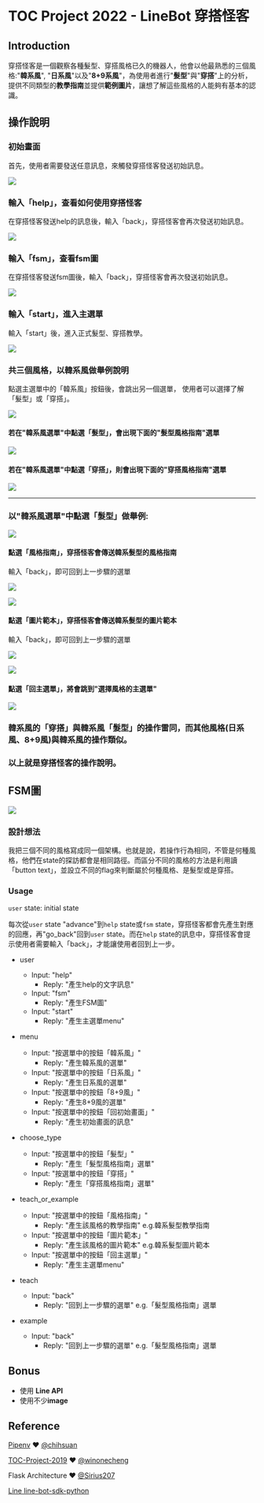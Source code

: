 # TOC Project 2022 - LineBot 穿搭怪客
## Introduction
穿搭怪客是一個觀察各種髮型、穿搭風格已久的機器人，他會以他最熟悉的三個風格:"**韓系風**", "**日系風**"以及"**8+9系風**"，為使用者進行"**髮型**"與"**穿搭**"上的分析，提供不同類型的**教學指南**並提供**範例圖片**，讓想了解這些風格的人能夠有基本的認識。


## 操作說明

### 初始畫面
首先，使用者需要發送任意訊息，來觸發穿搭怪客發送初始訊息。

![](https://scontent.xx.fbcdn.net/v/t1.15752-9/321099606_681296393497558_2921276219413516255_n.jpg?stp=dst-jpg_p403x403&_nc_cat=108&ccb=1-7&_nc_sid=aee45a&_nc_ohc=yq5a_lO0MAYAX8eEZpa&_nc_ad=z-m&_nc_cid=0&_nc_ht=scontent.xx&oh=03_AdSrlYEhJGemlpZ6ySrMLIGDJJP0QAiEoyKnjGBOAPincQ&oe=63CFE343)

### 輸入「help」，查看如何使用穿搭怪客
在穿搭怪客發送help的訊息後，輸入「back」，穿搭怪客會再次發送初始訊息。

![](https://scontent.xx.fbcdn.net/v/t1.15752-9/320854970_8481191845256303_4056151180616736268_n.jpg?stp=dst-jpg_s480x480&_nc_cat=111&ccb=1-7&_nc_sid=aee45a&_nc_ohc=9AJIvJLwX6EAX92jsjt&_nc_ad=z-m&_nc_cid=0&_nc_ht=scontent.xx&oh=03_AdRUKODse97MkEju7F7_Z2bUHjLDgQMcA6W_gOvcI1vIAQ&oe=63CFC7CC)

### 輸入「fsm」，查看fsm圖
在穿搭怪客發送fsm圖後，輸入「back」，穿搭怪客會再次發送初始訊息。

![](https://scontent.xx.fbcdn.net/v/t1.15752-9/321590221_707827557639554_9172214945201371475_n.jpg?stp=dst-jpg_s403x403&_nc_cat=102&ccb=1-7&_nc_sid=aee45a&_nc_ohc=mQ65mEwC4qkAX86kqx7&_nc_ad=z-m&_nc_cid=0&_nc_ht=scontent.xx&oh=03_AdRPJ-bOnxbg2RfRp-JzlXeJNXmKNFQ9fQ0vueiEyr27ZA&oe=63CFC3A8)


### 輸入「start」，進入主選單
輸入「start」後，進入正式髮型、穿搭教學。

![](https://scontent.xx.fbcdn.net/v/t1.15752-9/321240768_512731237327510_8412541516852500997_n.jpg?stp=dst-jpg_s403x403&_nc_cat=108&ccb=1-7&_nc_sid=aee45a&_nc_ohc=5vSt0hPPD_gAX9sfSeE&_nc_ad=z-m&_nc_cid=0&_nc_ht=scontent.xx&oh=03_AdSs4-CbKsWRjNxeCkQBAjA7lpqGmvBBKY8FsZ_RwCQDfg&oe=63CFED91)


### 共三個風格，以韓系風做舉例說明
點選主選單中的「韓系風」按鈕後，會跳出另一個選單，
使用者可以選擇了解「髮型」或「穿搭」。

![](https://scontent.xx.fbcdn.net/v/t1.15752-9/320739439_681615560232795_7561313111444031212_n.jpg?stp=dst-jpg_s403x403&_nc_cat=101&ccb=1-7&_nc_sid=aee45a&_nc_ohc=8_x7dnxhHE4AX8-QY8Z&_nc_ad=z-m&_nc_cid=0&_nc_ht=scontent.xx&oh=03_AdQxzInrRiScPZivc0zvONK5X0F-_guKvSSkarj3kU7B3g&oe=63CFCCAB)


#### 若在"韓系風選單"中點選「髮型」，會出現下面的"髮型風格指南"選單
![](https://scontent.xx.fbcdn.net/v/t1.15752-9/320671120_894833791949935_7445305193260223956_n.jpg?stp=dst-jpg_s403x403&_nc_cat=101&ccb=1-7&_nc_sid=aee45a&_nc_ohc=lGmf4s64i5QAX-DRIcc&_nc_ad=z-m&_nc_cid=0&_nc_ht=scontent.xx&oh=03_AdQ9Wierdf-MzwcrofKluUal4AsAshsqA6Jcb3o5PfAhOw&oe=63CFBC1A)


#### 若在"韓系風選單"中點選「穿搭」，則會出現下面的"穿搭風格指南"選單
![](https://scontent.xx.fbcdn.net/v/t1.15752-9/320733412_865542734778530_7254882550519410368_n.jpg?stp=dst-jpg_s403x403&_nc_cat=102&ccb=1-7&_nc_sid=aee45a&_nc_ohc=4PyntzzL6wsAX-tKc8y&_nc_ad=z-m&_nc_cid=0&_nc_ht=scontent.xx&oh=03_AdRNL-bilw_OjpM36mHOLTcnpIGEi9yjp08nUv1xck4YtQ&oe=63CFD596)

------------------------------------------------------------------------

### 以"韓系風選單"中點選「髮型」做舉例:
![](https://scontent.xx.fbcdn.net/v/t1.15752-9/320671120_894833791949935_7445305193260223956_n.jpg?stp=dst-jpg_s403x403&_nc_cat=101&ccb=1-7&_nc_sid=aee45a&_nc_ohc=lGmf4s64i5QAX-DRIcc&_nc_ad=z-m&_nc_cid=0&_nc_ht=scontent.xx&oh=03_AdQ9Wierdf-MzwcrofKluUal4AsAshsqA6Jcb3o5PfAhOw&oe=63CFBC1A)

#### 點選「風格指南」，穿搭怪客會傳送韓系髮型的風格指南
輸入「back」，即可回到上一步驟的選單

![](https://scontent.xx.fbcdn.net/v/t1.15752-9/321296625_668680791393942_8687988580378992091_n.jpg?stp=dst-jpg_p403x403&_nc_cat=109&ccb=1-7&_nc_sid=aee45a&_nc_ohc=BGJEpj6vaKwAX_lEHWD&_nc_ad=z-m&_nc_cid=0&_nc_ht=scontent.xx&oh=03_AdTyitYV9w4U774bM12JSLNMqICCGe347BVEIa6lX3li7Q&oe=63CFFE62)

![](https://scontent.xx.fbcdn.net/v/t1.15752-9/321138690_681805050119097_7579985421238901207_n.jpg?stp=dst-jpg_s403x403&_nc_cat=100&ccb=1-7&_nc_sid=aee45a&_nc_ohc=HmovdUB8CZ8AX8SmlQ6&_nc_ad=z-m&_nc_cid=0&_nc_ht=scontent.xx&oh=03_AdQOSkQk_An9c13vez42LDNbgqEBneQulbygIHJVIhqwSg&oe=63D0023A)


#### 點選「圖片範本」，穿搭怪客會傳送韓系髮型的圖片範本
輸入「back」，即可回到上一步驟的選單

![](https://scontent.xx.fbcdn.net/v/t1.15752-9/321131448_944805940236330_8513661732241672807_n.jpg?stp=dst-jpg_s403x403&_nc_cat=106&ccb=1-7&_nc_sid=aee45a&_nc_ohc=y7Q__jhnZCkAX-q_nev&_nc_ad=z-m&_nc_cid=0&_nc_ht=scontent.xx&oh=03_AdQckQ3YumXB6F23gQ65L5S1ILmzHjTFO5e8eOEqqAlgzw&oe=63CFF531)

![](https://scontent.xx.fbcdn.net/v/t1.15752-9/321072650_2123667767831526_3751787908296131311_n.jpg?stp=dst-jpg_p320x320&_nc_cat=110&ccb=1-7&_nc_sid=aee45a&_nc_ohc=jx5kUF4jGeUAX_n4ZV6&_nc_ad=z-m&_nc_cid=0&_nc_ht=scontent.xx&oh=03_AdQKhCg8_o80zU6OukZR-uyd82haoAAS9W4DUTIM6ta9FQ&oe=63CFFB96)

#### 點選「回主選單」，將會跳到"選擇風格的主選單"
![](https://scontent.xx.fbcdn.net/v/t1.15752-9/320590943_487119076898480_7316519423663670528_n.jpg?stp=dst-jpg_s403x403&_nc_cat=110&ccb=1-7&_nc_sid=aee45a&_nc_ohc=_RF6QHRZBbsAX_v0P8A&_nc_ad=z-m&_nc_cid=0&_nc_ht=scontent.xx&oh=03_AdQHXvWbxoVo90VBvQDd1k184i9oK1gC7S0nodgAL5RGvA&oe=63D00229)



### 韓系風的「穿搭」與韓系風「髮型」的操作雷同，而其他風格(日系風、8+9風)與韓系風的操作類似。
### 以上就是穿搭怪客的操作說明。



## FSM圖
![](https://i.imgur.com/w89wgks.png)



### 設計想法
我把三個不同的風格寫成同一個架構。也就是說，若操作行為相同，不管是何種風格，他們在state的探訪都會是相同路徑。而區分不同的風格的方法是利用讀「button text」，並設立不同的flag來判斷屬於何種風格、是髮型或是穿搭。

### Usage
`user` state: initial state

每次從`user` state "advance"到`help` state或`fsm` state，穿搭怪客都會先產生對應的回應，再"go_back"回到`user` state。而在`help` state的訊息中，穿搭怪客會提示使用者需要輸入「back」，才能讓使用者回到上一步。


* user
	* Input: "help"
		* Reply: "產生help的文字訊息"
	* Input: "fsm"
		* Reply: "產生FSM圖"
    * Input: "start"
        * Reply: "產生主選單menu"
         
* menu 
    * Input: "按選單中的按鈕「韓系風」"
        * Reply: "產生韓系風的選單"
    * Input: "按選單中的按鈕「日系風」"
        * Reply: "產生日系風的選單"
    * Input: "按選單中的按鈕「8+9風」"
        * Reply: "產生8+9風的選單"
    * Input: "按選單中的按鈕「回初始畫面」"
        * Reply: "產生初始畫面的訊息"
        
* choose_type
    * Input: "按選單中的按鈕「髮型」"
        * Reply: "產生「髮型風格指南」選單"
    * Input: "按選單中的按鈕「穿搭」"
        * Reply: "產生「穿搭風格指南」選單"
        
* teach_or_example
    * Input: "按選單中的按鈕「風格指南」"
        * Reply: "產生該風格的教學指南"  e.g.韓系髮型教學指南
    * Input: "按選單中的按鈕「圖片範本」"
        * Reply: "產生該風格的圖片範本"  e.g.韓系髮型圖片範本
    * Input: "按選單中的按鈕「回主選單」"
        * Reply: "產生主選單menu"
        
* teach
    * Input: "back"
        * Reply: "回到上一步驟的選單" e.g.「髮型風格指南」選單

* example
    * Input: "back"
        * Reply: "回到上一步驟的選單" e.g.「髮型風格指南」選單

## Bonus 
- 使用 **Line API**
- 使用不少**image**


## Reference
[Pipenv](https://medium.com/@chihsuan/pipenv-更簡單-更快速的-python-套件管理工具-135a47e504f4) ❤️ [@chihsuan](https://github.com/chihsuan)

[TOC-Project-2019](https://github.com/winonecheng/TOC-Project-2019) ❤️ [@winonecheng](https://github.com/winonecheng)

Flask Architecture ❤️ [@Sirius207](https://github.com/Sirius207)

[Line line-bot-sdk-python](https://github.com/line/line-bot-sdk-python/tree/master/examples/flask-echo)